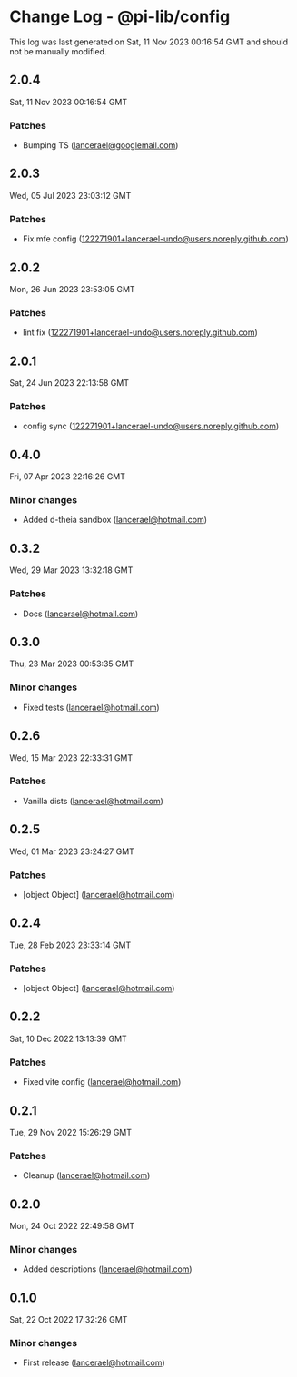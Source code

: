 # Change Log - @pi-lib/config

This log was last generated on Sat, 11 Nov 2023 00:16:54 GMT and should not be manually modified.

<!-- Start content -->

## 2.0.4

Sat, 11 Nov 2023 00:16:54 GMT

### Patches

- Bumping TS (lancerael@googlemail.com)

## 2.0.3

Wed, 05 Jul 2023 23:03:12 GMT

### Patches

- Fix mfe config (122271901+lancerael-undo@users.noreply.github.com)

## 2.0.2

Mon, 26 Jun 2023 23:53:05 GMT

### Patches

- lint fix (122271901+lancerael-undo@users.noreply.github.com)

## 2.0.1

Sat, 24 Jun 2023 22:13:58 GMT

### Patches

- config sync (122271901+lancerael-undo@users.noreply.github.com)

## 0.4.0

Fri, 07 Apr 2023 22:16:26 GMT

### Minor changes

- Added d-theia sandbox (lancerael@hotmail.com)

## 0.3.2

Wed, 29 Mar 2023 13:32:18 GMT

### Patches

- Docs (lancerael@hotmail.com)

## 0.3.0

Thu, 23 Mar 2023 00:53:35 GMT

### Minor changes

- Fixed tests (lancerael@hotmail.com)

## 0.2.6

Wed, 15 Mar 2023 22:33:31 GMT

### Patches

- Vanilla dists (lancerael@hotmail.com)

## 0.2.5

Wed, 01 Mar 2023 23:24:27 GMT

### Patches

- [object Object] (lancerael@hotmail.com)

## 0.2.4

Tue, 28 Feb 2023 23:33:14 GMT

### Patches

- [object Object] (lancerael@hotmail.com)

## 0.2.2

Sat, 10 Dec 2022 13:13:39 GMT

### Patches

- Fixed vite config (lancerael@hotmail.com)

## 0.2.1

Tue, 29 Nov 2022 15:26:29 GMT

### Patches

- Cleanup (lancerael@hotmail.com)

## 0.2.0

Mon, 24 Oct 2022 22:49:58 GMT

### Minor changes

- Added descriptions (lancerael@hotmail.com)

## 0.1.0

Sat, 22 Oct 2022 17:32:26 GMT

### Minor changes

- First release (lancerael@hotmail.com)
